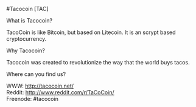 #Tacocoin [TAC]

What is Tacocoin?  

TacoCoin is like Bitcoin, but based on Litecoin. It is an scrypt based cryptocurrency.  

Why Tacocoin?  

Tacocoin was created to revolutionize the way that the world buys tacos.  

Where can you find us?

WWW: http://tacocoin.net/  
Reddit: http://www.reddit.com/r/TaCoCoin/  
Freenode: #tacocoin  
